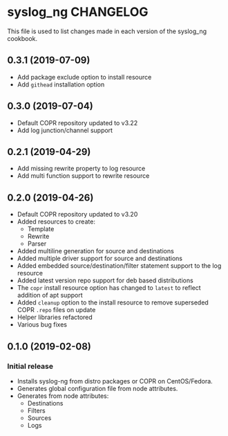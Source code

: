 # syslog_ng CHANGELOG

This file is used to list changes made in each version of the syslog_ng cookbook.

## 0.3.1 (2019-07-09)

- Add package exclude option to install resource
- Add `githead` installation option

## 0.3.0 (2019-07-04)

- Default COPR repository updated to v3.22
- Add log junction/channel support

## 0.2.1 (2019-04-29)

- Add missing rewrite property to log resource
- Add multi function support to rewrite resource

## 0.2.0 (2019-04-26)

- Default COPR repository updated to v3.20
- Added resources to create:
  - Template
  - Rewrite
  - Parser
- Added multiline generation for source and destinations
- Added multiple driver support for source and destinations
- Added embedded source/destination/filter statement support to the log resource
- Added latest version repo support for deb based distributions
- The `copr` install resource option has changed to `latest` to reflect addition of apt support
- Added `cleanup` option to the install resource to remove superseded COPR `.repo` files on update
- Helper libraries refactored
- Various bug fixes

## 0.1.0 (2019-02-08)

### Initial release

- Installs syslog-ng from distro packages or COPR on CentOS/Fedora.
- Generates global configuration file from node attributes.
- Generates from node attributes:
  - Destinations
  - Filters
  - Sources
  - Logs

